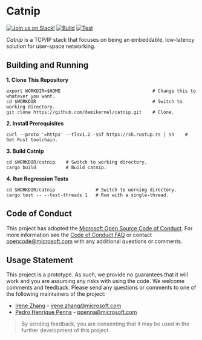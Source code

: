 Catnip
=======

[![Join us on Slack!](https://img.shields.io/badge/chat-on%20Slack-e01563.svg)](https://join.slack.com/t/demikernel/shared_invite/zt-t25ffjf9-2k7Y_594T8xn1GBWVYlQ2g)
[![Build](https://github.com/demikernel/catnip/actions/workflows/build.yml/badge.svg)](https://github.com/demikernel/catnip/actions/workflows/build.yml)
[![Test](https://github.com/demikernel/catnip/actions/workflows/test.yml/badge.svg)](https://github.com/demikernel/catnip/actions/workflows/test.yml)

_Catnip_ is a TCP/IP stack that focuses on being an embeddable, low-latency
solution for user-space networking.

Building and Running
---------------------

**1. Clone This Repository**
```
export WORKDIR=$HOME                                  # Change this to whatever you want.
cd $WORKDIR                                           # Switch to working directory.
git clone https://github.com/demikernel/catnip.git    # Clone.
```

**2. Install Prerequisites**
```
curl --proto '=https' --tlsv1.2 -sSf https://sh.rustup.rs | sh    # Get Rust toolchain.
```

**3. Build Catnip**
```
cd $WORKDIR/catnip    # Switch to working directory.
cargo build           # Build catnip.
```

**4. Run Regression Tests**
```
cd $WORKDIR/catnip               # Switch to working directory.
cargo test -- --test-threads 1   # Run with a single-thread.
```

Code of Conduct
---------------

This project has adopted the [Microsoft Open Source Code of Conduct](https://opensource.microsoft.com/codeofconduct/).
For more information see the [Code of Conduct FAQ](https://opensource.microsoft.com/codeofconduct/faq/)
or contact [opencode@microsoft.com](mailto:opencode@microsoft.com) with any additional questions or comments.


Usage Statement
--------------

This project is a prototype. As such, we provide no guarantees that it will
work and you are assuming any risks with using the code. We welcome comments
and feedback. Please send any questions or comments to one of the following
maintainers of the project:

- [Irene Zhang](https://github.com/iyzhang) - [irene.zhang@microsoft.com](mailto:irene.zhang@microsoft.com)
- [Pedro Henrique Penna](https://github.com/ppenna) - [ppenna@microsoft.com](mailto:ppenna@microsoft.com)

> By sending feedback, you are consenting that it may be used  in the further
> development of this project.
